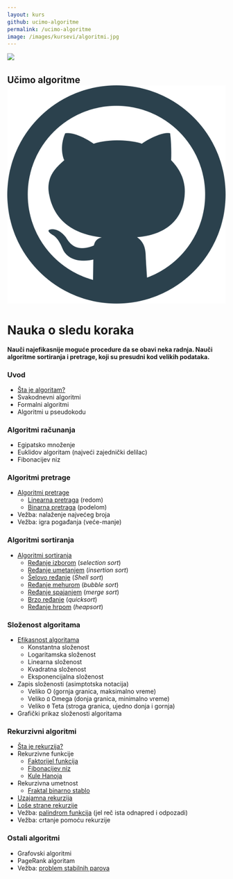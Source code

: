 ```yaml
---
layout: kurs
github: ucimo-algoritme
permalink: /ucimo-algoritme
image: /images/kursevi/algoritmi.jpg
---
```


![]({{page.image}})

## Učimo algoritme [<img src="/images/ui/ikonice/github.svg" class="ikonica-veca">](https://github.com/skolakoda/ucimo-algoritme)
# Nauka o sledu koraka

**Nauči najefikasnije moguće procedure da se obavi neka radnja. Nauči algoritme sortiranja i pretrage, koji su presudni kod velikih podataka.**

### Uvod

- [Šta je algoritam?](/algoritmi-uvod)
- Svakodnevni algoritmi
- Formalni algoritmi
- Algoritmi u pseudokodu

### Algoritmi računanja

- Egipatsko množenje
- Euklidov algoritam (najveći zajednički delilac)
- Fibonacijev niz

### Algoritmi pretrage

- [Algoritmi pretrage](/algoritmi-pretrazivanja)
  - [Linearna pretraga](/linearna-pretraga) (redom)
  - [Binarna pretraga](/binarna-pretraga) (podelom)
- Vežba: nalaženje najvećeg broja
- Vežba: igra pogađanja (veće-manje)

### Algoritmi sortiranja

- [Algoritmi sortiranja](/algoritmi-sortiranja)
  - [Ređanje izborom](/redjanje-izborom) (_selection sort_)
  - [Ređanje umetanjem](/redjanje-umetanjem) (_insertion sort_)
  - [Šelovo ređanje](/shelovo-redjanje) (*Shell sort*)
  - [Ređanje mehurom](/redjanje-mehurom) (_bubble sort_)
  - [Ređanje spajanjem](/redjanje-spajanjem) (_merge sort_)
  - [Brzo ređanje](/brzo-redjanje) (_quicksort_)
  - [Ređanje hrpom](/redjanje-hrpom) (*heapsort*)

### Složenost algoritama

- [Efikasnost algoritama](/efikasnost-algoritama)
  - Konstantna složenost
  - Logaritamska složenost
  - Linearna složenost
  - Kvadratna složenost
  - Eksponencijalna složenost
- Zapis složenosti (asimptotska notacija)
  - Veliko O (gornja granica, maksimalno vreme)
  - Veliko `Ω` Omega (donja granica, minimalno vreme)
  - Veliko `Θ` Teta (stroga granica, ujedno donja i gornja)
- Grafički prikaz složenosti algoritama

### Rekurzivni algoritmi

- [Šta je rekurzija?](/rekurzija)
- Rekurzivne funkcije
  - [Faktorijel funkcija](/faktorijel)
  - [Fibonacijev niz](/fibonacijev-niz)
  - [Kule Hanoja](/kule-hanoja)
- Rekurzivna umetnost
  - [Fraktal binarno stablo](http://jsfiddle.net/mudroljub/x1bzmq7s/)
- [Uzajamna rekurzija](/uzajamna-rekurzija)
- [Loše strane rekurzije](/lose-strane-rekurzije)
- Vežba: [palindrom funkcija](https://www.khanacademy.org/computing/computer-science/algorithms/recursive-algorithms/p/challenge-is-a-string-a-palindrome) (jel reč ista odnapred i odpozadi)
- Vežba: crtanje pomoću rekurzije

### Ostali algoritmi

- Grafovski algoritmi
- PageRank algoritam
- Vežba: [problem stabilnih parova](/problem-stabilnih-parova)
